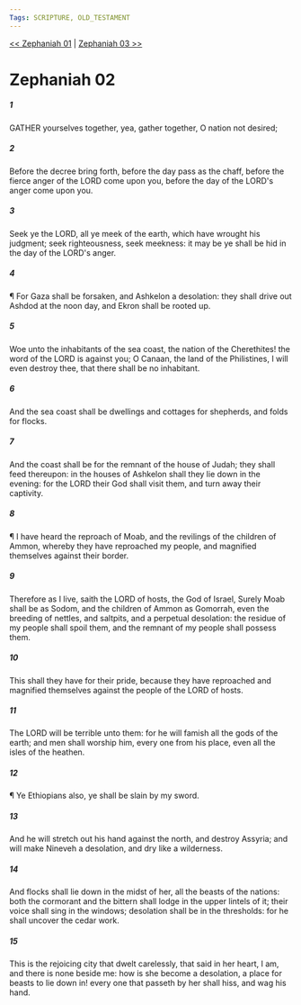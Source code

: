```yaml
---
Tags: SCRIPTURE, OLD_TESTAMENT
---
```


[<< Zephaniah 01](OLD_TESTAMENT/36_Zephaniah/Zephaniah_01.md) | [Zephaniah 03 >>](OLD_TESTAMENT/36_Zephaniah/Zephaniah_03.md)

# Zephaniah 02

##### 1
 GATHER yourselves together, yea, gather together, O nation not desired;
##### 2
 Before the decree bring forth, before the day pass as the chaff, before the fierce anger of the LORD come upon you, before the day of the LORD's anger come upon you.
##### 3
 Seek ye the LORD, all ye meek of the earth, which have wrought his judgment; seek righteousness, seek meekness: it may be ye shall be hid in the day of the LORD's anger.
##### 4
 ¶ For Gaza shall be forsaken, and Ashkelon a desolation: they shall drive out Ashdod at the noon day, and Ekron shall be rooted up.
##### 5
 Woe unto the inhabitants of the sea coast, the nation of the Cherethites!  the word of the LORD is against you; O Canaan, the land of the Philistines, I will even destroy thee, that there shall be no inhabitant.
##### 6
 And the sea coast shall be dwellings and cottages for shepherds, and folds for flocks.
##### 7
 And the coast shall be for the remnant of the house of Judah; they shall feed thereupon: in the houses of Ashkelon shall they lie down in the evening: for the LORD their God shall visit them, and turn away their captivity.
##### 8
 ¶ I have heard the reproach of Moab, and the revilings of the children of Ammon, whereby they have reproached my people, and magnified themselves against their border.
##### 9
 Therefore as I live, saith the LORD of hosts, the God of Israel, Surely Moab shall be as Sodom, and the children of Ammon as Gomorrah, even the breeding of nettles, and saltpits, and a perpetual desolation: the residue of my people shall spoil them, and the remnant of my people shall possess them.
##### 10
 This shall they have for their pride, because they have reproached and magnified themselves against the people of the LORD of hosts.
##### 11
 The LORD will be terrible unto them: for he will famish all the gods of the earth; and men shall worship him, every one from his place, even all the isles of the heathen.
##### 12
 ¶ Ye Ethiopians also, ye shall be slain by my sword.
##### 13
 And he will stretch out his hand against the north, and destroy Assyria; and will make Nineveh a desolation, and dry like a wilderness.
##### 14
 And flocks shall lie down in the midst of her, all the beasts of the nations: both the cormorant and the bittern shall lodge in the upper lintels of it; their voice shall sing in the windows; desolation shall be in the thresholds: for he shall uncover the cedar work.
##### 15
 This is the rejoicing city that dwelt carelessly, that said in her heart, I am, and there is none beside me: how is she become a desolation, a place for beasts to lie down in!  every one that passeth by her shall hiss, and wag his hand.

